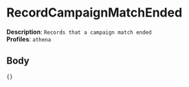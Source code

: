 # RecordCampaignMatchEnded

**Description**: `Records that a campaign match ended` \
**Profiles**: `athena`

## Body

```js
{}
```
